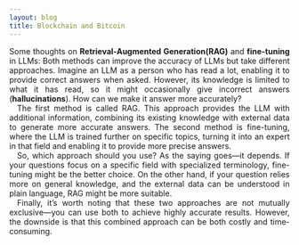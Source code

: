 ```yaml
---
layout: blog
title: Blockchain and Bitcoin
---
```

<p style='text-align: justify;'> Some thoughts on <strong>Retrieval-Augmented Generation(RAG)</strong> and <strong>fine-tuning</strong> in LLMs: Both methods can improve the accuracy of LLMs but take different approaches. Imagine an LLM as a person who has read a lot, enabling it to provide correct answers when asked. However, its knowledge is limited to what it has read, so it might occasionally give incorrect answers (<strong>hallucinations</strong>). How can we make it answer more accurately?
<br>
&emsp;The first method is called RAG. This approach provides the LLM with additional information, combining its existing knowledge with external data to generate more accurate answers. The second method is fine-tuning, where the LLM is trained further on specific topics, turning it into an expert in that field and enabling it to provide more precise answers.
<br>
&emsp;So, which approach should you use? As the saying goes—it depends. If your questions focus on a specific field with specialized terminology, fine-tuning might be the better choice. On the other hand, if your question relies more on general knowledge, and the external data can be understood in plain language, RAG might be more suitable.
<br>
&emsp;Finally, it’s worth noting that these two approaches are not mutually exclusive—you can use both to achieve highly accurate results. However, the downside is that this combined approach can be both costly and time-consuming.
</p> 
